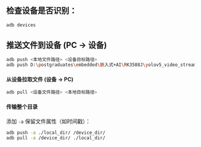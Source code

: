 ## 检查设备是否识别：

```bash
adb devices
```

## **推送文件到设备 (PC → 设备)**

```bash
adb push <本地文件路径> <设备目标路径>
adb push D:\postgraduates\embedded\嵌入式+AI\RK3588J\yolov5_video_stream_multithread\install /home/firefly/Desktop/firefly/
```

#### **从设备拉取文件 (设备 → PC)**

```bash
adb pull <设备文件路径> <本地目标路径>
```

#### **传输整个目录**

添加 `-a` 保留文件属性（如时间戳）：

```bash
adb push -a ./local_dir/ /device_dir/
adb pull -a /device_dir/ ./local_dir/
```